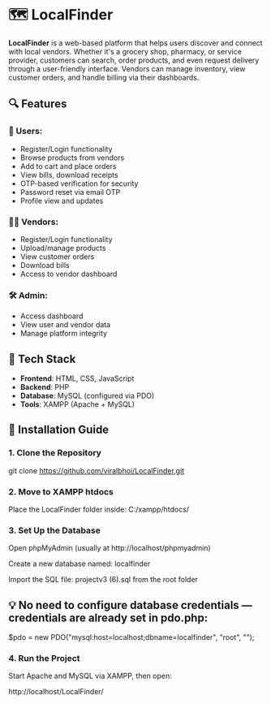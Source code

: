 # 🗺️ LocalFinder

**LocalFinder** is a web-based platform that helps users discover and connect with local vendors. Whether it's a grocery shop, pharmacy, or service provider, customers can search, order products, and even request delivery through a user-friendly interface. Vendors can manage inventory, view customer orders, and handle billing via their dashboards.


## 🔍 Features

### 👤 Users:
- Register/Login functionality
- Browse products from vendors
- Add to cart and place orders
- View bills, download receipts
- OTP-based verification for security
- Password reset via email OTP
- Profile view and updates

### 🧑‍💼 Vendors:
- Register/Login functionality
- Upload/manage products
- View customer orders
- Download bills
- Access to vendor dashboard

### 🛠️ Admin:
- Access dashboard
- View user and vendor data
- Manage platform integrity



## 🧪 Tech Stack

- **Frontend**: HTML, CSS, JavaScript
- **Backend**: PHP
- **Database**: MySQL (configured via PDO)
- **Tools**: XAMPP (Apache + MySQL)



## 🧰 Installation Guide

### 1. Clone the Repository

git clone https://github.com/viralbhoi/LocalFinder.git

### 2. Move to XAMPP htdocs
Place the LocalFinder folder inside:
C:/xampp/htdocs/

### 3. Set Up the Database
Open phpMyAdmin (usually at http://localhost/phpmyadmin)

Create a new database named:
localfinder

Import the SQL file:
projectv3 (6).sql from the root folder

## 💡 No need to configure database credentials — credentials are already set in pdo.php:

$pdo = new PDO("mysql:host=localhost;dbname=localfinder", "root", "");

### 4. Run the Project
Start Apache and MySQL via XAMPP, then open:

http://localhost/LocalFinder/
